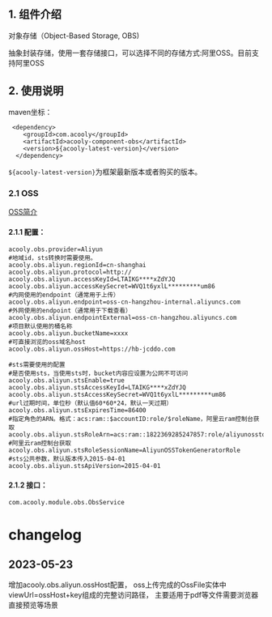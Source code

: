 <!-- title: 对象存储访问组件  -->
<!-- type: infrastructure -->
<!-- author: xiyang -->
## 1. 组件介绍

对象存储（Object-Based Storage, OBS)

抽象封装存储，使用一套存储接口，可以选择不同的存储方式:阿里OSS。目前支持阿里OSS

## 2. 使用说明

maven坐标：

     <dependency>
        <groupId>com.acooly</groupId>
        <artifactId>acooly-component-obs</artifactId>
        <version>${acooly-latest-version}</version>
      </dependency>

`${acooly-latest-version}`为框架最新版本或者购买的版本。

### 2.1 OSS 

[OSS简介](https://help.aliyun.com/product/31815.html?spm=5176.doc31817.6.55.hkKLeQ)

#### 2.1.1 配置： 
    acooly.obs.provider=Aliyun
    #地域id，sts转换时需要使用。
    acooly.obs.aliyun.regionId=cn-shanghai
    acooly.obs.aliyun.protocol=http://
    acooly.obs.aliyun.accessKeyId=LTAIKG****xZdYJQ
    acooly.obs.aliyun.accessKeySecret=WVQ1t6yxlL*********um86
    #内网使用的endpoint（通常用于上传）
    acooly.obs.aliyun.endpoint=oss-cn-hangzhou-internal.aliyuncs.com
    #外网使用的endpoint（通常用于下载查看）
    acooly.obs.aliyun.endpointExternal=oss-cn-hangzhou.aliyuncs.com
    #项目默认使用的桶名称
    acooly.obs.aliyun.bucketName=xxxx
    #可直接浏览的oss域名host
    acooly.obs.aliyun.ossHost=https://hb-jcddo.com

    #sts需要使用的配置
    #是否使用sts，当使用sts时，bucket内容应设置为公网不可访问
    acooly.obs.aliyun.stsEnable=true
    acooly.obs.aliyun.stsAccessKeyId=LTAIKG****xZdYJQ
    acooly.obs.aliyun.stsAccessKeySecret=WVQ1t6yxlL*********um86
    #url过期时间，单位秒（默认值60*60*24，默认一天过期）    
    acooly.obs.aliyun.stsExpiresTime=86400
    #指定角色的ARN。格式：acs:ram::$accountID:role/$roleName，阿里云ram控制台获取
    acooly.obs.aliyun.stsRoleArn=acs:ram::1822369285247857:role/aliyunosstokengeneratorrole
    #阿里云ram控制台获取
    acooly.obs.aliyun.stsRoleSessionName=AliyunOSSTokenGeneratorRole
    #sts公共参数，默认版本传入2015-04-01
    acooly.obs.aliyun.stsApiVersion=2015-04-01
####  2.1.2 接口：

    com.acooly.module.obs.ObsService


# changelog

## 2023-05-23
增加acooly.obs.aliyun.ossHost配置，
oss上传完成的OssFile实体中viewUrl=ossHost+key组成的完整访问路径，
主要适用于pdf等文件需要浏览器直接预览等场景
   